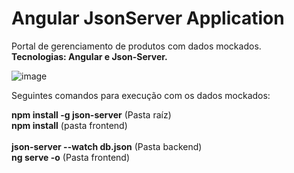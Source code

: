 # Angular JsonServer Application

Portal de gerenciamento de produtos com dados mockados.<br>
**Tecnologias: Angular e Json-Server.**

![image](https://user-images.githubusercontent.com/93688391/226084977-1687cf1a-dab9-45bd-8029-bda39ecbd113.png)

Seguintes comandos para execução com os dados mockados:

**npm install -g json-server** (Pasta raíz)
<br>
**npm install** (pasta frontend)
<br>
<br>
**json-server --watch db.json** (Pasta backend)
<br>
**ng serve -o** (Pasta frontend)

